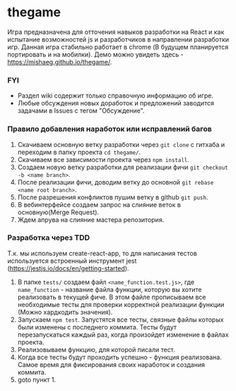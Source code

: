 # thegame
Игра предназначена для отточения навыков разработки на React и как испытание возможностей js и разработчиков в направлении разработки игр.
Данная игра стабильно работает в chrome (В будущем планируется портировать и на мобилки).
Демо можно увидеть здесь - https://mishaeg.github.io/thegame/.

### FYI
* Раздел wiki содержит только справочную информацию об игре.
* Любые обсуждения новых доработок и предложений заводится задачами в Issues с тегом "Обсуждение".

### Правило добавления наработок или исправлений багов
1. Скачиваем основную ветку разработки через `git clone` с гитхаба и переходим в папку проекта `cd thegame/`.
2. Скачиваем все зависимости проекта через `npm install`.
3. Создаем новую ветку разработки для реализации фичи `git checkout -b <name branch>`.
4. После реализации фичи, доводим ветку до основной `git rebase <name root branch>`.
5. После разрешения конфликтов пушим ветку в github `git push`.
6. В вебинтерфейсе создаем запрос на слияние веток в основную(Merge Request).
7. Ждем апрува на слияние мастера репозитория.

### Разработка через TDD
Т.к. мы используем create-react-app, то для написания тестов используется встроенный инструмент jest (https://jestjs.io/docs/en/getting-started).
1. В папке `tests/` создаем файл `<name_function.test.js>`, где `name_function` - название файла функции, которую вы хотите реализовать в текущей фиче. В этом файле прописываем все необходимые тесты для проверки корректной реализации функции (Можно хардкодить значения).
2. Запускаем `npm test`. Запустятся все тесты, связные файлы которых были изменены с последнего коммита. Тесты будут перезапускаться каждый раз, когда произойдет изменение в файлах проекта.
3. Реализовываем функцию, для которой писали тест.
4. Когда все тесты будут проходить успешно - функция реализована. Самое время для фиксирования своих наработок и создания коммита.
5. goto пункт 1.
